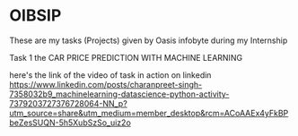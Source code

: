 # OIBSIP
These are my tasks (Projects) given by Oasis infobyte during my Internship 



Task 1 the CAR PRICE PREDICTION WITH MACHINE LEARNING

here's the link of the video of task in action on linkedin
https://www.linkedin.com/posts/charanpreet-singh-7358032b9_machinelearning-datascience-python-activity-7379203727376728064-NN_p?utm_source=share&utm_medium=member_desktop&rcm=ACoAAEx4yFkBPbeZesSUQN-5h5XubSzSo_uiz2o
